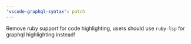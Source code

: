 ```yaml
---
'vscode-graphql-syntax': patch
---
```


Remove ruby support for code highlighting, users should use `ruby-lsp` for graphql highlighting instead!
